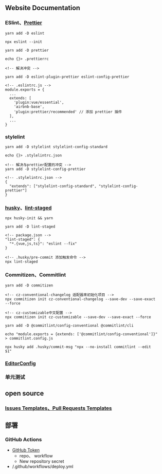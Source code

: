 ## Website Documentation


### ESlint、[Prettier](https://prettier.io/docs/en/options.html)

```
yarn add -D eslint

npx eslint --init
```

```
yarn add -D prettier

echo {}> .prettierrc
```

```
<!-- 解决冲突 -->

yarn add -D eslint-plugin-prettier eslint-config-prettier

<!-- .eslintrc.js -->
module.exports = {
  ...
  extends: [
    'plugin:vue/essential',
    'airbnb-base',
    'plugin:prettier/recommended' // 添加 prettier 插件
  ],
  ...
}
```


### stylelint

```
yarn add -D stylelint stylelint-config-standard

echo {}> .stylelintrc.json
```

```
<!-- 解决与prettier配置的冲突 -->
yarn add -D stylelint-config-prettier

<!-- .stylelintrc.json -->
{
  "extends": ["stylelint-config-standard", "stylelint-config-prettier"]
}
```


### [husky](https://github.com/typicode/husky)、[lint-staged](https://github.com/okonet/lint-staged)

```
npx husky-init && yarn
```

```
yarn add -D lint-staged

<!-- package.json -->
"lint-staged": {
  "*.{vue,js,ts}": "eslint --fix"
}

<!-- .husky/pre-commit 添加触发命令 -->
npx lint-staged
```


### Commitizen、Commitlint
```
yarn add -D commitizen

<!-- cz-conventional-changelog 适配器来初始化项目 -->
npx commitizen init cz-conventional-changelog --save-dev --save-exact --force

<!-- cz-customizable中文配置 -->
npx commitizen init cz-customizable --save-dev --save-exact --force
```

```
yarn add -D @commitlint/config-conventional @commitlint/cli

echo "module.exports = {extends: ['@commitlint/config-conventional']}" > commitlint.config.js

npx husky add .husky/commit-msg "npx --no-install commitlint --edit $1"
```


### [EditorConfig](http://editorconfig.org)


### 单元测试



## open source

### [Issues Templates、Pull Requests Templates](https://github.com/stevemao/github-issue-templates)



## 部署

### GitHub Actions

* [GitHub Token](https://github.com/settings/tokens/new)
  - repo、 workflow
  - New repository secret
* /.github/workflows/deploy.yml
